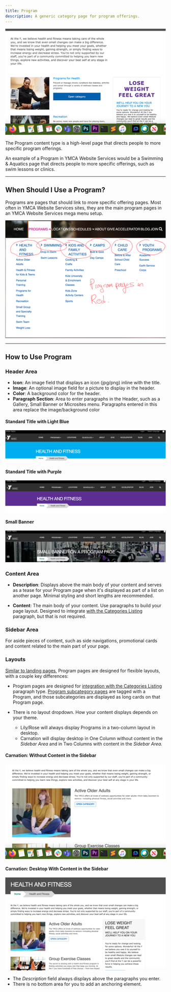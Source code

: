 ```yaml
---
title: Program
description: A generic category page for program offerings.
---
```


![An example of a program page](program--example.jpeg)

The Program content type is a high-level page that directs people to more specific program offerings.

An example of a Program in YMCA Website Services would be a Swimming & Aquatics page that directs people to more specific offerings, such as swim lessons or clinics.

----

## When Should I Use a Program?

Programs are pages that should link to more specific offering pages. Most often in YMCA Website Services sites, they are the main program pages in an YMCA Website Services mega menu setup.

![The site mega menu with program pages indicated](program--menu.png)

----

## How to Use Program

### Header Area

* **Icon**:  An image field that displays an icon (jpg/png) inline with the title.
* **Image**: An optional image field for a picture to display in the header.
* **Color**: A background color for the header.
* **Paragraph Section**: Area to enter paragraphs in the Header, such as a Gallery, Small Banner or Microsites menu. Paragraphs entered in this area replace the image/background color

#### Standard Title with Light Blue

![A program page with a light blue banner](program--carnation-light-blue.png)

#### Standard Title with Purple

![A program page with a purple banner](program--carnation-purple.png)

#### Small Banner

![A program page with a small banner and an image background](program--carnation-small-banner.jpeg)

### Content Area

* **Description**: Displays above the main body of your content and serves as a tease for your Program page when it's displayed as part of a list on another page. Minimal styling and short lengths are recommended.

* **Content**: The main body of your content. Use paragraphs to build your page layout. Designed to integrate [with the Categories Listing](../../paragraphs/categories-listing) paragraph, but that is not required.

### Sidebar Area

For aside pieces of content, such as side navigations, promotional cards and content related to the main part of your page.

### Layouts

[Similar to landing pages](../landing-page), Program pages are designed for flexible layouts, with a couple key differences:

* Program pages are designed for [integration with the Categories Listing](../../paragraphs/categories-listing) paragraph type. [Program subcategory pages](../program-subcategory) are tagged with a Program, and those subcategories are displayed as long cards on that Program page.

* There is no layout dropdown. How your content displays depends on your theme.

  * Lily/Rose will always display Programs in a two-column layout in desktop.
  * Carnation will display desktop in One Column without content in the *Sidebar Area* and in Two Columns with content in the *Sidebar Area.*

#### Carnation: Without Content in the Sidebar

![A program page without content in the sidebar](program--carnation-no-sidebar.jpeg)

#### Carnation: Desktop With Content in the Sidebar

![A program page with content in the sidebar](program--carnation-sidebar.jpeg)

* The *Description* field always displays above the paragraphs you enter.
* There is no bottom area for you to add an anchoring element.
